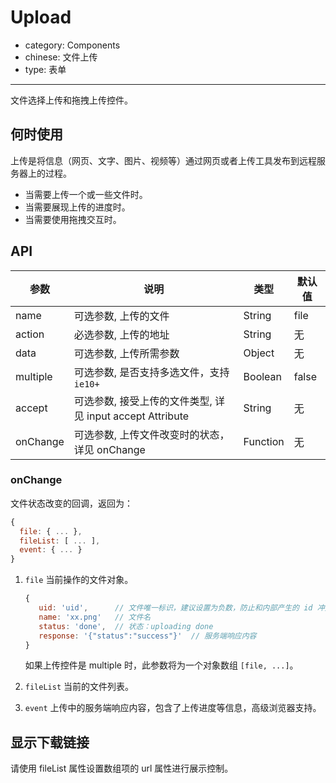 # Upload

- category: Components
- chinese: 文件上传
- type: 表单

---

文件选择上传和拖拽上传控件。

## 何时使用

上传是将信息（网页、文字、图片、视频等）通过网页或者上传工具发布到远程服务器上的过程。

- 当需要上传一个或一些文件时。
- 当需要展现上传的进度时。
- 当需要使用拖拽交互时。

## API

| 参数       | 说明                                                         | 类型        | 默认值|
|------------|--------------------------------------------------------------| ----------- |-------|
| name       | 可选参数, 上传的文件                                         | String      | file  |
| action     | 必选参数, 上传的地址                                         | String      | 无    |
| data       | 可选参数, 上传所需参数                                       | Object      | 无    |
| multiple   | 可选参数, 是否支持多选文件，支持 `ie10+`                     | Boolean     | false |
| accept     | 可选参数, 接受上传的文件类型, 详见 input accept Attribute    | String      | 无    |
| onChange   | 可选参数, 上传文件改变时的状态，详见 onChange                | Function    | 无    |

### onChange

文件状态改变的回调，返回为：

```js
{
  file: { ... },
  fileList: [ ... ],
  event: { ... }
}
```

1. `file` 当前操作的文件对象。

   ```js
   {
      uid: 'uid',      // 文件唯一标识，建议设置为负数，防止和内部产生的 id 冲突
      name: 'xx.png'   // 文件名
      status: 'done',  // 状态：uploading done
      response: '{"status":"success"}'  // 服务端响应内容
   }
   ```

   如果上传控件是 multiple 时，此参数将为一个对象数组 `[file, ...]`。

2. `fileList` 当前的文件列表。
3. `event` 上传中的服务端响应内容，包含了上传进度等信息，高级浏览器支持。

## 显示下载链接

请使用 fileList 属性设置数组项的 url 属性进行展示控制。
